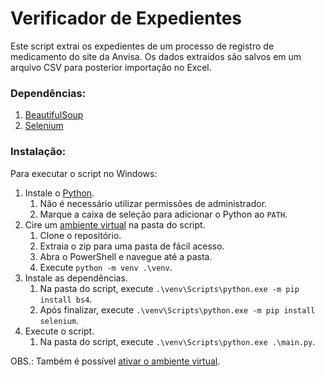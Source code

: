 # Verificador de Expedientes

Este script extrai os expedientes de um processo de registro de medicamento do site da Anvisa.
Os dados extraídos são salvos em um arquivo CSV para posterior importação no Excel.

### Dependências:
1. [BeautifulSoup](https://beautiful-soup-4.readthedocs.io/en/latest/)
2. [Selenium](https://www.selenium.dev/)

### Instalação:
Para executar o script no Windows:
1. Instale o [Python](https://www.python.org/).
   1. Não é necessário utilizar permissões de administrador.
   2. Marque a caixa de seleção para adicionar o Python ao `PATH`.
2. Cire um [ambiente virtual](https://docs.python.org/3/library/venv.html#creating-virtual-environments) na pasta do script.
   1. Clone o repositório.
   2. Extraia o zip para uma pasta de fácil acesso.
   3. Abra o PowerShell e navegue até a pasta.
   4. Execute `python -m venv .\venv`.
3. Instale as dependências.
   1. Na pasta do script, execute `.\venv\Scripts\python.exe -m pip install bs4`.
   2. Após finalizar, execute `.\venv\Scripts\python.exe -m pip install selenium`.
4. Execute o script.
   1. Na pasta do script, execute `.\venv\Scripts\python.exe .\main.py`.

OBS.: Também é possível [ativar o ambiente virtual](https://docs.python.org/3/library/venv.html#how-venvs-work).

